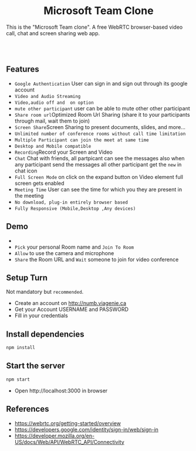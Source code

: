 <h1 id="top" align="center"> Microsoft Team Clone</h1>

This is the "Microsoft Team clone". A free WebRTC browser-based video call, chat and screen sharing web app.

<br>



<br>



## Features

- `Google Authentication` User can sign in and sign out through its google account
- `Video and Audio Streaming`
- `Video,audio off and  on option`
- `mute other participant` user can be able to mute other other participant 
- `Share room url`Optimized Room Url Sharing (share it to your participants through mail, wait them to join)
- `Screen Share`Screen Sharing to present documents, slides, and more...
- `Unlimited number of conference rooms without call time limitation`
- `Multiple Participant can join the meet at same time`
- `Desktop and Mobile compatible`
- `Recording`Record your Screen and Video
- `Chat` Chat with friends, all partpicant can see the messages also when any participant send the messages all other participant get the `new` in chat icon
- `Full Screen Mode` on click on the expand button on Video element full screen gets enabled
- `Meeting Time` User can see the time for which you they are present in the meeting
- `No download, plug-in entirely browser based`
- `Fully Responsive (Mobile,Desktop ,Any devices)`

## Demo

- 
- `Pick` your personal Room name and `Join To Room`
- `Allow` to use the camera and microphone
- `Share` the Room URL and `Wait` someone to join for video conference



## Setup Turn

Not mandatory but `recommended`.

- Create an account on http://numb.viagenie.ca
- Get your Account USERNAME and PASSWORD
- Fill in your credentials


## Install dependencies

```js
npm install
```

## Start the server

```js
npm start
```

- Open http://localhost:3000 in browser


## References
- https://webrtc.org/getting-started/overview
- https://developers.google.com/identity/sign-in/web/sign-in
- https://developer.mozilla.org/en-US/docs/Web/API/WebRTC_API/Connectivity

